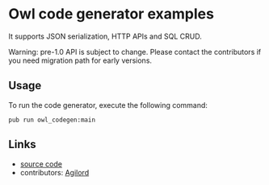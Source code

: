# Owl code generator examples

It supports JSON serialization, HTTP APIs and SQL CRUD.

Warning: pre-1.0 API is subject to change. Please contact the
contributors if you need migration path for early versions.

## Usage

To run the code generator, execute the following command:

    pub run owl_codegen:main

## Links

- [source code][source]
- contributors: [Agilord][agilord]

[source]: https://github.com/agilord/owl
[agilord]: https://www.agilord.com/
